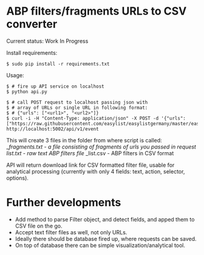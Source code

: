 ABP filters/fragments URLs to CSV converter 
===========

Current status: Work In Progress


Install requirements:

    $ sudo pip install -r requirements.txt

Usage:

    $ # fire up API service on localhost
    $ python api.py

    $ # call POST request to localhost passing json with
    $ # array of URLs or single URL in following format: 
    $ # {"urls": ["<url1>", "<url2>"]}
    $ curl -i -H "Content-Type: application/json" -X POST -d '{"urls": ["https://raw.githubusercontent.com/easylist/easylistgermany/master/easylistgermany/easylistgermany_adservers.txt"]}' http://localhost:5002/api/v1/event

This will create 3 files in the folder from where script is called: 
    <date>_<time>_fragments.txt - a file consisting of fragments of urls you passed in request
    <date>_<time>_list.txt - raw text ABP filters file
    <date>_<time>_list.csv - ABP filters in CSV format

API will return download link for CSV formatted filter file, usable for analytical processing (currently with only 4 fields: text, action, selector, options).


Further developments
===========

* Add method to parse Filter object, and detect fields, and apped them to CSV file on the go.
* Accept text filter files as well, not only URLs.
* Ideally there should be database fired up, where requests can be saved.
* On top of database there can be simple visualization/analytical tool.
